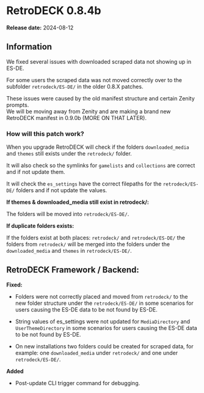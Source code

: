 # RetroDECK 0.8.4b

**Release date:** 2024-08-12

## Information

We fixed several issues with downloaded scraped data not showing up in ES-DE.

For some users the scraped data was not moved correctly over to the subfolder `retrodeck/ES-DE/` in the older 0.8.X patches.

These issues were caused by the old manifest structure and certain Zenity prompts. <br>
We will be moving away from Zenity and are making a brand new RetroDECK manifest in 0.9.0b (MORE ON THAT LATER).

### How will this patch work?

When you upgrade RetroDECK will check if the folders `downloaded_media` and `themes` still exists under the `retrodeck/` folder.

It will also check so the symlinks for `gamelists` and `collections` are correct and if not update them.

It will check the `es_settings` have the correct filepaths for the `retrodeck/ES-DE/` folders and if not update the values.

**If themes & downloaded_media still exist in retrodeck/:**

The folders will be moved into `retrodeck/ES-DE/`.

**If duplicate folders exists:**

If the folders exist at both places: `retrodeck/` and `retrodeck/ES-DE/` the folders from `retrodeck/` will be merged into the folders under the `downloaded_media` and `themes` in `retrodeck/ES-DE/`.

##  RetroDECK Framework / Backend:

**Fixed:**

- Folders were not correctly placed and moved from `retrodeck/` to the new folder structure under the `retrodeck/ES-DE/` in some scenarios for users causing the ES-DE data to be not found by ES-DE.

- String values of es_settings were not updated for `MediaDirectory` and `UserThemeDirectory` in some scenarios for users causing the ES-DE data to be not found by ES-DE.

- On new installations two folders could be created for scraped data, for example: one `downloaded_media` under `retrodeck/` and one under `retrodeck/ES-DE/`.

**Added**

- Post-update CLI trigger command for debugging.
